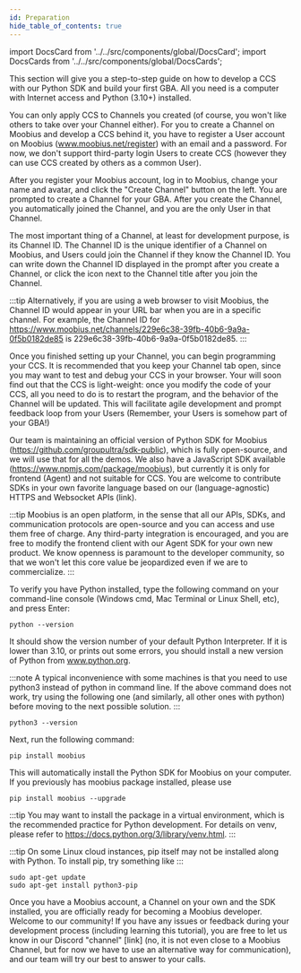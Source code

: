 ```yaml
---
id: Preparation
hide_table_of_contents: true
---
```


import DocsCard from '../../src/components/global/DocsCard';
import DocsCards from '../../src/components/global/DocsCards';

This section will give you a step-to-step guide on how to develop a CCS with our Python SDK and build your first GBA. All you need is a computer with Internet access and Python (3.10+) installed.

You can only apply CCS to Channels you created (of course, you won't like others to take over your Channel either). For you to create a Channel on Moobius and develop a CCS behind it, you have to register a User account on Moobius (www.moobius.net/register) with an email and a password. For now, we don't support third-party login Users to create CCS (however they can use CCS created by others as a common User).

After you register your Moobius account, log in to Moobius, change your name and avatar, and click the "Create Channel" button on the left. You are prompted to create a Channel for your GBA. After you create the Channel, you automatically joined the Channel, and you are the only User in that Channel.

The most important thing of a Channel, at least for development purpose, is its Channel ID. The Channel ID is the unique identifier of a Channel on Moobius, and Users could join the Channel if they know the Channel ID. You can write down the Channel ID displayed in the prompt after you create a Channel, or click the icon next to the Channel title after you join the Channel.

:::tip
Alternatively, if you are using a web browser to visit Moobius, the Channel ID would appear in your URL bar when you are in a specific channel. For example, the Channel ID for https://www.moobius.net/channels/229e6c38-39fb-40b6-9a9a-0f5b0182de85 is 229e6c38-39fb-40b6-9a9a-0f5b0182de85.
:::

Once you finished setting up your Channel, you can begin programming your CCS. It is recommended that you keep your Channel tab open, since you may want to test and debug your CCS in your browser. Your will soon find out that the CCS is light-weight: once you modify the code of your CCS, all you need to do is to restart the program, and the behavior of the Channel will be updated. This will facilitate agile development and prompt feedback loop from your Users (Remember, your Users is somehow part of your GBA!)

Our team is maintaining an official version of Python SDK for Moobius (https://github.com/groupultra/sdk-public), which is fully open-source, and we will use that for all the demos. We also have a JavaScript SDK available (https://www.npmjs.com/package/moobius), but currently it is only for frontend (Agent) and not suitable for CCS. You are welcome to contribute SDKs in your own favorite language based on our (language-agnostic) HTTPS and Websocket APIs (link).

:::tip
Moobius is an open platform, in the sense that all our APIs, SDKs, and communication protocols are open-source and you can access and use them free of charge. Any third-party integration is encouraged, and you are free to modify the frontend client with our Agent SDK for your own new product. We know openness is paramount to the developer community, so that we won't let this core value be jeopardized even if we are to commercialize.
:::

To verify you have Python installed, type the following command on your command-line console (Windows cmd, Mac Terminal or Linux Shell, etc), and press Enter:

```shell
python --version
```

It should show the version number of your default Python Interpreter. If it is lower than 3.10, or prints out some errors, you should install a new version of Python from www.python.org.

:::note
A typical inconvenience with some machines is that you need to use python3 instead of python in command line. If the above command does not work, try using the following one (and similarly, all other ones with python) before moving to the next possible solution.
:::

```shell
python3 --version
```

Next, run the following command:

```shell
pip install moobius
```

This will automatically install the Python SDK for Moobius on your computer. If you previously has moobius package installed, please use

```shell
pip install moobius --upgrade
```

:::tip
You may want to install the package in a virtual environment, which is the recommended practice for Python development. For details on venv, please refer to https://docs.python.org/3/library/venv.html.
:::

:::tip
On some Linux cloud instances, pip itself may not be installed along with Python. To install pip, try something like
:::

```shell
sudo apt-get update
sudo apt-get install python3-pip
```

Once you have a Moobius account, a Channel on your own and the SDK installed, you are officially ready for becoming a Moobius developer. Welcome to our community! If you have any issues or feedback during your development process (including learning this tutorial), you are free to let us know in our Discord "channel" [link] (no, it is not even close to a Moobius Channel, but for now we have to use an alternative way for communication), and our team will try our best to answer to your calls.

<!-- <DocsCards>
    <DocsCard header="Run Demo" href="/tutorial-basics/Run Demo" img="/icons/feature-component-actionsheet-icon.png"></DocsCard>
    <DocsCard header="Characters" href="/tutorial-basics/Characters" img="/icons/feature-component-actionsheet-icon.png"> </DocsCard>
    <DocsCard header="Messages" href="/tutorial-basics/Messages" img="/icons/feature-component-actionsheet-icon.png"></DocsCard>
    <DocsCard header="Canvas, Button and Context Menu" href="/tutorial-basics/Canvas, Button and Context Menu" img="/icons/feature-component-actionsheet-icon.png"></DocsCard>
    <DocsCard header="Miscellaneous Actions" href="/tutorial-basics/Miscellaneous Actions" img="/icons/feature-component-actionsheet-icon.png"></DocsCard>
    <DocsCard header="Life Cycle" href="/tutorial-basics/Life Cycle" img="/icons/feature-component-actionsheet-icon.png"></DocsCard>
</DocsCards> -->

